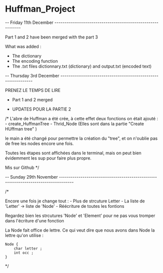# Huffman_Project

-- Friday 11th December -------------------------------------------------------------

Part 1 and 2 have been merged with the part 3

What was added :
- The dictionary
- The encoding function
- The .txt files dictionnary.txt (dictionary) and output.txt (encoded text)


-- Thursday 3rd December ----------------------------------------------------------------

PRENEZ LE TEMPS DE LIRE

- Part 1 and 2 merged

- UPDATES POUR LA PARTIE 2

/* 
L'abre de Huffman a été crée, à cette effet deux fonctions on était ajouté : 
    - create_HuffmanTree 
    - Thrid_Node 
    (Elles sont dans la partie "Create HUffman tree" )

le main a été changé pour permettre la création du "tree", et on n'oublie pas de free les nodes encore une fois. 

Toutes les étapes sont affichées dans le terminal, mais on peut bien évidemment les sup pour faire plus propre. 

Mis sur Github 
*/


-- Sunday 29th November -------------------------------------------------------------------------------------
 
/*

Encore une fois je change tout  :
    - Plus de strcuture Letter 
    - La liste de 'Letter' -> liste de 'Node' 
    - Réécriture de toutes les fontions 


Regardez bien les strcutures 'Node' et 'Element' pour ne pas vous tromper dans l'écriture d'une fonction 

La Node fait office de lettre. Ce qui veut dire que nous avons dans Node la lettre qu'on utilise :

    Node {
        char letter ; 
        int occ ; 
    }

*/

